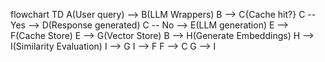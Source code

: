 flowchart TD
    A(User query) --> B(LLM Wrappers)
    B --> C{Cache hit?}
    C -- Yes --> D(Response generated)
    C -- No --> E(LLM generation)
    E --> F(Cache Store)
    E --> G(Vector Store)
    B --> H(Generate Embeddings)
    H --> I(Similarity Evaluation)
    I --> G
    I --> F
    F --> C
    G --> I
